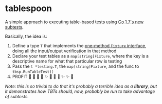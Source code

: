 # tablespoon

A simple approach to executing table-based tests using [Go 1.7's new subtests](https://golang.org/pkg/testing/#hdr-Subtests_and_Sub_benchmarks).

Basically, the idea is:

1. Define a type `T` that implements the [one-method `Fixture` interface](https://godoc.org/github.com/sdboyer/tablespoon#Fixture), doing all the input/output verification in that method
1. Declare your test tables as a `map[string]Fixture`, where the key is a descriptive name for what that particular row is testing
3. Pass the `t *testing.T`, the `map[string]Fixture`, and the func to `tbsp.RunTableTest()`
4. PROFIT :tada: :tada: :tada: :tada: :sparkles: :tada: :tada: :tada: :sparkles: :sparkles: :tada:

_Note: this is so trivial to do that it's probably a terrible idea as a **library**, but it demonstrates how TBTs should, now, probably be run to take advantage of subtests._

